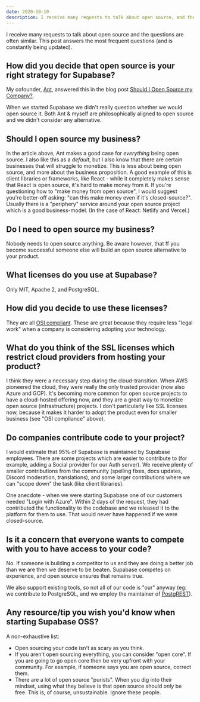 ```yaml
---
date: 2020-10-10
description: I receive many requests to talk about open source, and the questions are often similar. This post answers the most frequent questions.
---
```


I receive many requests to talk about open source and the questions are often similar. This post answers the most frequent questions (and is constantly being updated).

## How did you decide that open source is your right strategy for Supabase? 

My cofounder, [Ant](https://twitter.com/AntWilson), answered this in the blog post [Should I Open Source my Company?](https://supabase.com/blog/should-i-open-source-my-company).

When we started Supabase we didn't really question whether we would open source it. Both Ant & myself are philosophically aligned to open source and we didn't consider any alternative.

## Should I open source my business?

In the article above, Ant makes a good case for _everything_ being open source. I also like this as a _default_, but I also know that there are certain businesses that will 
struggle to monetize. This is less about being open source, and more about the business proposition. A good example of this is client libraries or frameworks, like React - 
while it completely makes sense that React is open source, it's hard to make money from it. If you're questioning how to "make money from open source", I would suggest you're better-off
asking: "can this make money even if it's closed-source?". Usually there is a "periphery" service around your open source project which is a good business-model. (In the case of React: Netlify and Vercel.)

## Do I need to open source my business?

Nobody needs to open source anything. Be aware however, that ff you become successful someone else will build an open source alternative to your product. 

## What licenses do you use at Supabase?  

Only MIT, Apache 2, and PostgreSQL. 

## How did you decide to use these licenses?

They are all [OSI compliant](https://opensource.org/licenses). These are great because they require less "legal work" when a company is considering adopting your technology.

## What do you think of the SSL licenses which restrict cloud providers from hosting your product?

I think they were a necessary step during the cloud-transition. When AWS pioneered the cloud, they were really the only trusted provider (now also Azure and GCP).
It's becoming more common for open source projects to have a cloud-hosted offering now, and they are a great way to monetize open source (infrastructure) projects.
I don't particularly like SSL licenses now, because it makes it harder to adopt the product even for smaller business (see "OSI compliance" above).

## Do companies contribute code to your project?

I would estimate that 95% of Supabase is maintained by Supabase employees. There are some projects which are easier to contribute to (for example, adding a Social provider for our Auth server).
We receive plenty of smaller contributions from the community (spelling fixes, docs updates, Discord moderation, translations), and some larger contributions where we can "scope down" the 
task (like client libraries). 

One anecdote - when we were starting Supabase one of our customers needed "Login with Azure". Within 2 days of the request, they had contributed the functionality to the codebase and we released it to the platform for them to use. That would never have happened if we were closed-source.

## Is it a concern that everyone wants to compete with you to have access to your code? 

No. If someone is building a competitor to us and they are doing a better job than we are then we deserve to be beaten. Supabase competes on experience, and open source ensures that remains true.

We also support existing tools, so not all of our code is "our" anyway (eg: we contribute to PostgreSQL, and we employ the maintainer of [PostgREST](https://postgrest.org)).

## Any resource/tip you wish you'd know when starting Supabase OSS?

A non-exhaustive list:

- Open sourcing your code isn't as scary as you think.
- If you aren't open sourcing everything, you can consider "open core". If you are going to go open core then be very upfront with your community. For example, if someone says you are open source, correct them.
- There are a lot of open source "purists". When you dig into their mindset, using what they believe is that open source should _only_ be free. This is, of course, unsustainable. Ignore these people.